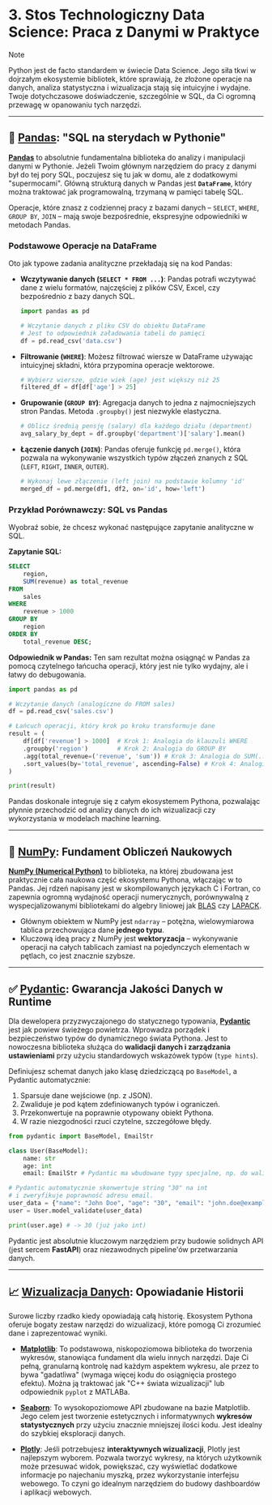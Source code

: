 # 3. Stos Technologiczny Data Science: Praca z Danymi w Praktyce

> [!NOTE]
> Python jest de facto standardem w świecie Data Science. Jego siła tkwi w dojrzałym ekosystemie bibliotek, które sprawiają, że złożone operacje na danych, analiza statystyczna i wizualizacja stają się intuicyjne i wydajne. Twoje dotychczasowe doświadczenie, szczególnie w SQL, da Ci ogromną przewagę w opanowaniu tych narzędzi.

---

## 🐼 [Pandas](https://pandas.pydata.org/): "SQL na sterydach w Pythonie"

[**Pandas**](https://pandas.pydata.org/) to absolutnie fundamentalna biblioteka do analizy i manipulacji danymi w Pythonie. Jeżeli Twoim głównym narzędziem do pracy z danymi był do tej pory SQL, poczujesz się tu jak w domu, ale z dodatkowymi "supermocami". Główną strukturą danych w Pandas jest **`DataFrame`**, który można traktować jak programowalną, trzymaną w pamięci tabelę SQL.

Operacje, które znasz z codziennej pracy z bazami danych – `SELECT`, `WHERE`, `GROUP BY`, `JOIN` – mają swoje bezpośrednie, ekspresyjne odpowiedniki w metodach Pandas.

### Podstawowe Operacje na DataFrame

Oto jak typowe zadania analityczne przekładają się na kod Pandas:

* **Wczytywanie danych (`SELECT * FROM ...`)**: Pandas potrafi wczytywać dane z wielu formatów, najczęściej z plików CSV, Excel, czy bezpośrednio z bazy danych SQL.
    ```python
    import pandas as pd

    # Wczytanie danych z pliku CSV do obiektu DataFrame
    # Jest to odpowiednik załadowania tabeli do pamięci
    df = pd.read_csv('data.csv')
    ```

* **Filtrowanie (`WHERE`)**: Możesz filtrować wiersze w DataFrame używając intuicyjnej składni, która przypomina operacje wektorowe.
    ```python
    # Wybierz wiersze, gdzie wiek (age) jest większy niż 25
    filtered_df = df[df['age'] > 25]
    ```

* **Grupowanie (`GROUP BY`)**: Agregacja danych to jedna z najmocniejszych stron Pandas. Metoda `.groupby()` jest niezwykle elastyczna.
    ```python
    # Oblicz średnią pensję (salary) dla każdego działu (department)
    avg_salary_by_dept = df.groupby('department')['salary'].mean()
    ```

* **Łączenie danych (`JOIN`)**: Pandas oferuje funkcję `pd.merge()`, która pozwala na wykonywanie wszystkich typów złączeń znanych z SQL (`LEFT`, `RIGHT`, `INNER`, `OUTER`).
    ```python
    # Wykonaj lewe złączenie (left join) na podstawie kolumny 'id'
    merged_df = pd.merge(df1, df2, on='id', how='left')
    ```

### Przykład Porównawczy: SQL vs Pandas

Wyobraź sobie, że chcesz wykonać następujące zapytanie analityczne w SQL.

**Zapytanie SQL:**
```sql
SELECT
    region,
    SUM(revenue) as total_revenue
FROM
    sales
WHERE
    revenue > 1000
GROUP BY
    region
ORDER BY
    total_revenue DESC;
```

**Odpowiednik w Pandas:**
Ten sam rezultat można osiągnąć w Pandas za pomocą czytelnego łańcucha operacji, który jest nie tylko wydajny, ale i łatwy do debugowania.

```python
import pandas as pd

# Wczytanie danych (analogiczne do FROM sales)
df = pd.read_csv('sales.csv')

# Łańcuch operacji, który krok po kroku transformuje dane
result = (
    df[df['revenue'] > 1000]  # Krok 1: Analogia do klauzuli WHERE
    .groupby('region')        # Krok 2: Analogia do GROUP BY
    .agg(total_revenue=('revenue', 'sum')) # Krok 3: Analogia do SUM(...) z aliasem
    .sort_values(by='total_revenue', ascending=False) # Krok 4: Analogia do ORDER BY
)

print(result)
```

Pandas doskonale integruje się z całym ekosystemem Pythona, pozwalając płynnie przechodzić od analizy danych do ich wizualizacji czy wykorzystania w modelach machine learning.

-----

## 🔢 [NumPy](https://numpy.org/): Fundament Obliczeń Naukowych

[**NumPy (Numerical Python)**](https://numpy.org/) to biblioteka, na której zbudowana jest praktycznie cała naukowa część ekosystemu Pythona, włączając w to Pandas. Jej rdzeń napisany jest w skompilowanych językach C i Fortran, co zapewnia ogromną wydajność operacji numerycznych, porównywalną z wyspecjalizowanymi bibliotekami do algebry liniowej jak [BLAS](https://en.wikipedia.org/wiki/Basic_Linear_Algebra_Subprograms) czy [LAPACK](https://en.wikipedia.org/wiki/LAPACK).

  * Głównym obiektem w NumPy jest `ndarray` – potężna, wielowymiarowa tablica przechowująca dane **jednego typu**.
  * Kluczową ideą pracy z NumPy jest **wektoryzacja** – wykonywanie operacji na całych tablicach zamiast na pojedynczych elementach w pętlach, co jest znacznie szybsze.

-----

## ✅ [Pydantic](https://docs.pydantic.dev/): Gwarancja Jakości Danych w Runtime

Dla dewelopera przyzwyczajonego do statycznego typowania, [**Pydantic**](https://docs.pydantic.dev/) jest jak powiew świeżego powietrza. Wprowadza porządek i bezpieczeństwo typów do dynamicznego świata Pythona. Jest to nowoczesna biblioteka służąca do **walidacji danych i zarządzania ustawieniami** przy użyciu standardowych wskazówek typów (`type hints`).

Definiujesz schemat danych jako klasę dziedziczącą po `BaseModel`, a Pydantic automatycznie:

1.  Sparsuje dane wejściowe (np. z JSON).
2.  Zwaliduje je pod kątem zdefiniowanych typów i ograniczeń.
3.  Przekonwertuje na poprawnie otypowany obiekt Pythona.
4.  W razie niezgodności rzuci czytelne, szczegółowe błędy.

<!-- end list -->

```python
from pydantic import BaseModel, EmailStr

class User(BaseModel):
    name: str
    age: int
    email: EmailStr # Pydantic ma wbudowane typy specjalne, np. do walidacji e-maili

# Pydantic automatycznie skonwertuje string "30" na int
# i zweryfikuje poprawność adresu email.
user_data = {"name": "John Doe", "age": "30", "email": "john.doe@example.com"}
user = User.model_validate(user_data)

print(user.age) # -> 30 (już jako int)
```

Pydantic jest absolutnie kluczowym narzędziem przy budowie solidnych API (jest sercem **FastAPI**) oraz niezawodnych pipeline'ów przetwarzania danych.

-----

## 📈 [Wizualizacja Danych](https://matplotlib.org/): Opowiadanie Historii

Surowe liczby rzadko kiedy opowiadają całą historię. Ekosystem Pythona oferuje bogaty zestaw narzędzi do wizualizacji, które pomogą Ci zrozumieć dane i zaprezentować wyniki.

  * [**Matplotlib**](https://matplotlib.org/): To podstawowa, niskopoziomowa biblioteka do tworzenia wykresów, stanowiąca fundament dla wielu innych narzędzi. Daje Ci pełną, granularną kontrolę nad każdym aspektem wykresu, ale przez to bywa "gadatliwa" (wymaga więcej kodu do osiągnięcia prostego efektu). Można ją traktować jak "C++ świata wizualizacji" lub odpowiednik `pyplot` z MATLABa.

  * [**Seaborn**](https://seaborn.pydata.org/): To wysokopoziomowe API zbudowane na bazie Matplotlib. Jego celem jest tworzenie estetycznych i informatywnych **wykresów statystycznych** przy użyciu znacznie mniejszej ilości kodu. Jest idealny do szybkiej eksploracji danych.

  * [**Plotly**](https://plotly.com/python/): Jeśli potrzebujesz **interaktywnych wizualizacji**, Plotly jest najlepszym wyborem. Pozwala tworzyć wykresy, na których użytkownik może przesuwać widok, powiększać, czy wyświetlać dodatkowe informacje po najechaniu myszką, przez wykorzystanie interfejsu webowego. To czyni go idealnym narzędziem do budowy dashboardów i aplikacji webowych.

